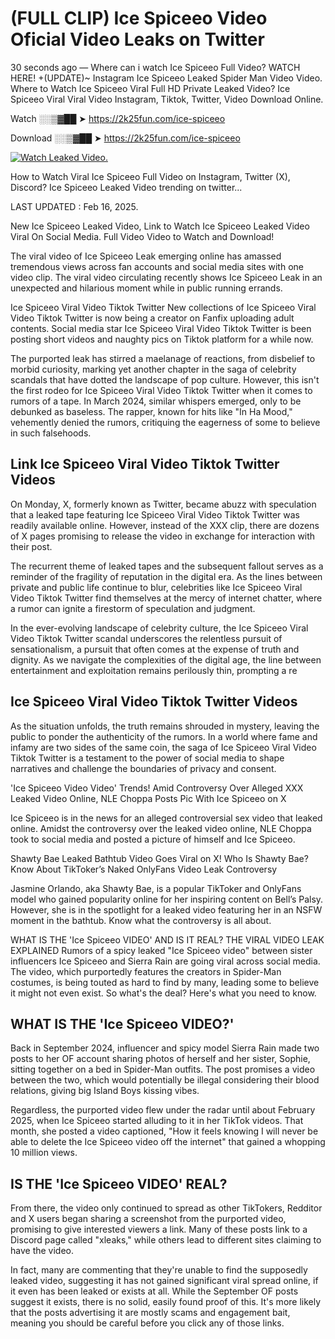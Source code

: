 # (FULL CLIP) Ice Spiceeo Video Oficial Video Leaks on Twitter

30 seconds ago — Where can i watch Ice Spiceeo Full Video? WATCH HERE! +(UPDATE)~ Instagram Ice Spiceeo Leaked Spider Man Video Video. Where to Watch Ice Spiceeo Viral Full HD Private Leaked Video? Ice Spiceeo Viral Viral Video Instagram, Tiktok, Twitter, Video Download Online.

Watch ░░▒▓██ ➤ https://2k25fun.com/ice-spiceeo

Download ░░▒▓██ ➤ https://2k25fun.com/ice-spiceeo

[![Watch Leaked Video.](https://miro.medium.com/v2/resize:fit:828/format:webp/1*cilzJN44JGOrTw9NJCrNHA.gif "Watch Leaked Video")](https://2k25fun.com/ice-spiceeo)

How to Watch Viral Ice Spiceeo Full Video on Instagram, Twitter (X), Discord? Ice Spiceeo Leaked Video trending on twitter...

LAST UPDATED : Feb 16, 2025.

New Ice Spiceeo Leaked Video, Link to Watch Ice Spiceeo Leaked Video Viral On Social Media. Full Video Video to Watch and Download!

The viral video of Ice Spiceeo Leak emerging online has amassed tremendous views across fan accounts and social media sites with one video clip. The viral video circulating recently shows Ice Spiceeo Leak in an unexpected and hilarious moment while in public running errands.

Ice Spiceeo Viral Video Tiktok Twitter New collections of Ice Spiceeo Viral Video Tiktok Twitter is now being a creator on Fanfix uploading adult contents. Social media star Ice Spiceeo Viral Video Tiktok Twitter is been posting short videos and naughty pics on Tiktok platform for a while now.

The purported leak has stirred a maelanage of reactions, from disbelief to morbid curiosity, marking yet another chapter in the saga of celebrity scandals that have dotted the landscape of pop culture. However, this isn't the first rodeo for Ice Spiceeo Viral Video Tiktok Twitter when it comes to rumors of a tape. In March 2024, similar whispers emerged, only to be debunked as baseless. The rapper, known for hits like "In Ha Mood," vehemently denied the rumors, critiquing the eagerness of some to believe in such falsehoods.

## Link Ice Spiceeo Viral Video Tiktok Twitter Videos

On Monday, X, formerly known as Twitter, became abuzz with speculation that a leaked tape featuring Ice Spiceeo Viral Video Tiktok Twitter was readily available online. However, instead of the XXX clip, there are dozens of X pages promising to release the video in exchange for interaction with their post.

The recurrent theme of leaked tapes and the subsequent fallout serves as a reminder of the fragility of reputation in the digital era. As the lines between private and public life continue to blur, celebrities like Ice Spiceeo Viral Video Tiktok Twitter find themselves at the mercy of internet chatter, where a rumor can ignite a firestorm of speculation and judgment.

In the ever-evolving landscape of celebrity culture, the Ice Spiceeo Viral Video Tiktok Twitter scandal underscores the relentless pursuit of sensationalism, a pursuit that often comes at the expense of truth and dignity. As we navigate the complexities of the digital age, the line between entertainment and exploitation remains perilously thin, prompting a re

##  Ice Spiceeo Viral Video Tiktok Twitter Videos

As the situation unfolds, the truth remains shrouded in mystery, leaving the public to ponder the authenticity of the rumors. In a world where fame and infamy are two sides of the same coin, the saga of Ice Spiceeo Viral Video Tiktok Twitter is a testament to the power of social media to shape narratives and challenge the boundaries of privacy and consent.

'Ice Spiceeo Video Video' Trends! Amid Controversy Over Alleged XXX Leaked Video Online, NLE Choppa Posts Pic With Ice Spiceeo on X

Ice Spiceeo is in the news for an alleged controversial sex video that leaked online. Amidst the controversy over the leaked video online, NLE Choppa took to social media and posted a picture of himself and Ice Spiceeo.

Shawty Bae Leaked Bathtub Video Goes Viral on X! Who Is Shawty Bae? Know About TikToker’s Naked OnlyFans Video Leak Controversy

Jasmine Orlando, aka Shawty Bae, is a popular TikToker and OnlyFans model who gained popularity online for her inspiring content on Bell’s Palsy. However, she is in the spotlight for a leaked video featuring her in an NSFW moment in the bathtub. Know what the controversy is all about.

WHAT IS THE 'Ice Spiceeo VIDEO' AND IS IT REAL? THE VIRAL VIDEO LEAK EXPLAINED Rumors of a spicy leaked "Ice Spiceeo video" between sister influencers Ice Spiceeo and Sierra Rain are going viral across social media. The video, which purportedly features the creators in Spider-Man costumes, is being touted as hard to find by many, leading some to believe it might not even exist. So what's the deal? Here's what you need to know.

## WHAT IS THE 'Ice Spiceeo VIDEO?'

Back in September 2024, influencer and spicy model Sierra Rain made two posts to her OF account sharing photos of herself and her sister, Sophie, sitting together on a bed in Spider-Man outfits. The post promises a video between the two, which would potentially be illegal considering their blood relations, giving big Island Boys kissing vibes.

Regardless, the purported video flew under the radar until about February 2025, when Ice Spiceeo started alluding to it in her TikTok videos. That month, she posted a video captioned, "How it feels knowing I will never be able to delete the Ice Spiceeo video off the internet" that gained a whopping 10 million views.

## IS THE 'Ice Spiceeo VIDEO' REAL?

From there, the video only continued to spread as other TikTokers, Redditor and X users began sharing a screenshot from the purported video, promising to give interested viewers a link. Many of these posts link to a Discord page called "xleaks," while others lead to different sites claiming to have the video.

In fact, many are commenting that they're unable to find the supposedly leaked video, suggesting it has not gained significant viral spread online, if it even has been leaked or exists at all. While the September OF posts suggest it exists, there is no solid, easily found proof of this. It's more likely that the posts advertising it are mostly scams and engagement bait, meaning you should be careful before you click any of those links.
